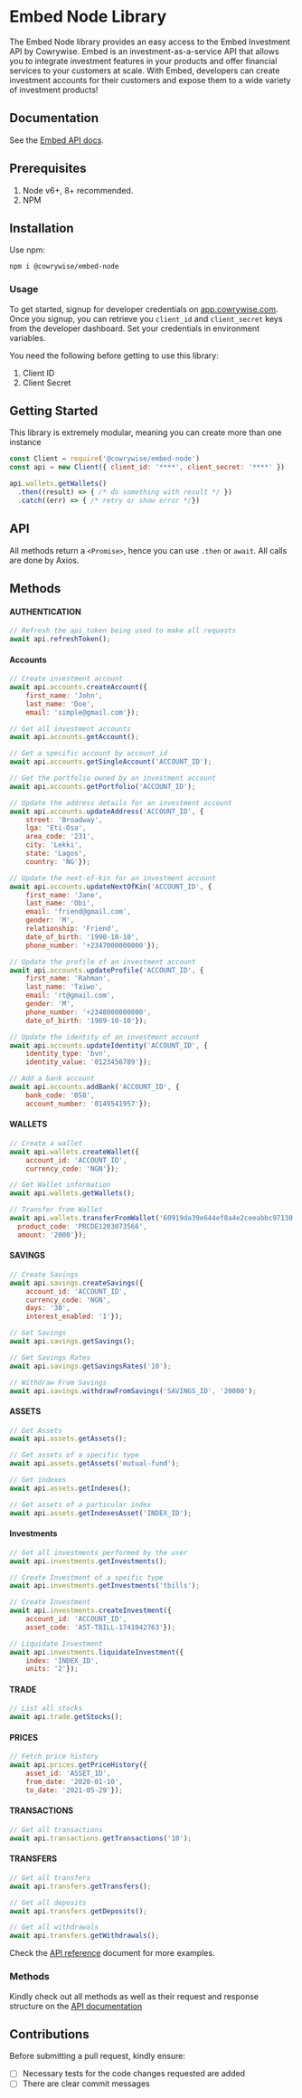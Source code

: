 # Embed Node Library
The Embed Node library provides an easy access to the Embed Investment API by Cowrywise. Embed is an investment-as-a-service API that allows you to integrate investment features in your products and offer financial services to your customers at scale. With Embed, developers can create investment accounts for their customers and expose them to a wide variety of investment products!


## Documentation
See the [Embed API docs](https://developers.cowrywise.com).


## Prerequisites
1. Node v6+, 8+ recommended.
2. NPM

## Installation
Use npm:
```
npm i @cowrywise/embed-node
```

### Usage


To get started, signup for developer credentials on [app.cowrywise.com](https://app.cowrywise.com). Once you signup, you can retrieve
you `client_id` and `client_secret` keys from the developer dashboard. Set your credentials in environment variables. 


You need the following before getting to use this library:
1. Client ID
2. Client Secret

## Getting Started
This library is extremely modular, meaning you can create more than one instance
````js
const Client = require('@cowrywise/embed-node')
const api = new Client({ client_id: '****', client_secret: '****' })

api.wallets.getWallets()
  .then((result) => { /* do something with result */ })
  .catch((err) => { /* retry or show error */})
````


## API

All methods return a `<Promise>`, hence you can use `.then` or `await`.
All calls are done by Axios.

## Methods

#### AUTHENTICATION
```js
// Refresh the api_token being used to make all requests
await api.refreshToken();
```

#### Accounts
```js
// Create investment account
await api.accounts.createAccount({
    first_name: 'John', 
    last_name: 'Doe', 
    email: 'simple@gmail.com'});

// Get all investment accounts
await api.accounts.getAccount();

// Get a specific account by account_id
await api.accounts.getSingleAccount('ACCOUNT_ID');

// Get the portfolio owned by an investment account
await api.accounts.getPortfolio('ACCOUNT_ID');

// Update the address details for an investment account
await api.accounts.updateAddress('ACCOUNT_ID', {
    street: 'Broadway', 
    lga: 'Eti-Osa', 
    area_code: '231', 
    city: 'Lekki', 
    state: 'Lagos', 
    country: 'NG'});

// Update the next-of-kin for an investment account
await api.accounts.updateNextOfKin('ACCOUNT_ID', {
    first_name: 'Jane',
    last_name: 'Obi',
    email: 'friend@gmail.com',
    gender: 'M',
    relationship: 'Friend',
    date_of_birth: '1990-10-10',
    phone_number: '+2347000000000'});

// Update the profile of an investment account
await api.accounts.updateProfile('ACCOUNT_ID', {
    first_name: 'Rahman',
    last_name: 'Taiwo',
    email: 'rt@gmail.com',
    gender: 'M',
    phone_number: '+2348000000000',
    date_of_birth: '1989-10-10'});

// Update the identity of an investment account
await api.accounts.updateIdentity('ACCOUNT_ID', {
    identity_type: 'bvn',
    identity_value: '0123456789'});

// Add a bank account
await api.accounts.addBank('ACCOUNT_ID', {
    bank_code: '058',
    account_number: '0149541957'});
```

#### WALLETS
```js
// Create a wallet
await api.wallets.createWallet({
    account_id: 'ACCOUNT_ID',
    currency_code: 'NGN'});

// Get Wallet information
await api.wallets.getWallets();

// Transfer from Wallet
await api.wallets.transferFromWallet('60919da39e644ef8a4e2ceeabbc97130', {
  product_code: 'PRCDE1203073566',
  amount: '2000'});
```

#### SAVINGS
```js
// Create Savings
await api.savings.createSavings({
    account_id: 'ACCOUNT_ID',
    currency_code: 'NGN',
    days: '30',
    interest_enabled: '1'});

// Get Savings
await api.savings.getSavings();

// Get Savings Rates
await api.savings.getSavingsRates('10');

// Withdraw From Savings
await api.savings.withdrawFromSavings('SAVINGS_ID', '20000');
```

#### ASSETS
```js
// Get Assets
await api.assets.getAssets();

// Get assets of a specific type
await api.assets.getAssets('mutual-fund');

// Get indexes
await api.assets.getIndexes();

// Get assets of a particular index
await api.assets.getIndexesAsset('INDEX_ID');
```

#### Investments
```js
// Get all investments performed by the user
await api.investments.getInvestments();

// Create Investment of a speific type
await api.investments.getInvestments('tbills');

// Create Investment
await api.investments.createInvestment({
    account_id: 'ACCOUNT_ID',
    asset_code: 'AST-TBILL-1741042763'});

// Liquidate Investment
await api.investments.liquidateInvestment({
    index: 'INDEX_ID',
    units: '2'});
```

#### TRADE
```js
// List all stocks
await api.trade.getStocks();
```

#### PRICES
```js
// Fetch price history
await api.prices.getPriceHistory({
    asset_id: 'ASSET_ID',
    from_date: '2020-01-10',
    to_date: '2021-05-29'});
```

#### TRANSACTIONS
```js
// Get all transactions
await api.transactions.getTransactions('10');
```

#### TRANSFERS
```js
// Get all transfers
await api.transfers.getTransfers();

// Get all deposits
await api.transfers.getDeposits();

// Get all withdrawals
await api.transfers.getWithdrawals();
```


Check the [API reference](https://developers.cowrywise.com/reference) document for more examples.


### Methods
Kindly check out all methods as well as their request and response structure on the [API documentation](https://developers.cowrywise.com)



## Contributions

Before submitting a pull request, kindly ensure:
- [ ] Necessary tests for the code changes requested are added
- [ ] There are clear commit messages
